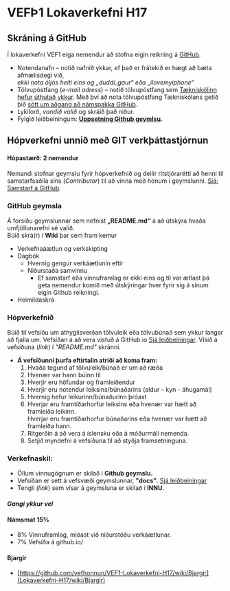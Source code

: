 # VEFÞ1 Lokaverkefni H17
## Skráning á GitHub
Í lokaverkefni VEF1 eiga nemendur að stofna eigin reikning á [GitHub](https://github.com). 

*	Notendanafn – notið nafnið ykkar,  ef það er frátekið er hægt að bæta afmælisdegi við, 
<br>_ekki nota óljós heiti eins og „duddi_gaur“ eða „ilovemyiphone“_
*	Tölvupóstfang (_e-mail adress_) – notið tölvupóstfang sem [Tækniskólinn hefur úthutað ykkur](http://www.tskoli.is/gott-ad-vita/adgangur-ad-tolvukerfi/).  Með því að nota tölvupóstfang Tækniskólans getið þið [sótt um aðgang að námspakka GitHub](https://education.github.com/pack). 
*	Lykilorð, _vandið valið_ og skráið það niður.
*	Fylgið leiðbeiningum: **[Uppsetning Github geymlsu](leiðbeiningar/UppsetningGithub-geymslu.pdf).**

## Hópverkefni unnið með GIT verkþáttastjórnun
#### Hópastærð: 2 nemendur
Nemandi stofnar geymslu fyrir hópverkefnið og deilir ritstjórarétti að henni til samstarfsaðila síns (_Contributor_) til að vinna með honum í geymslunni. [Sjá: Samstarf á GitHub](leiðbeiningar/Samstarf-GitHub.pdf).  

### GitHub geymsla 
Á forsíðu geymslunnar sem nefnist **„README.md“** á að útskýra hvaða umfjöllunarefni sé valið.<br> 
Búið skrá(r) í **Wiki** þar sem fram kemur 
* Verkefnaáætlun og verkskipting
* Dagbók 
	* Hvernig gengur verkáætlunin eftir
	* Niðurstaða samvinnu 
		* Ef samstarf eða vinnuframlag er ekki eins og til var ætlast þá geta nemendur komið með útskýringar hver fyrir sig á sínum eigin Github reikningi. 
* Heimildaskrá


### Hópverkefnið
Búið til vefsíðu um athyglisverðan tölvuleik eða tölvubúnað sem ykkur langar að fjalla um. 
Vefsíðan á að vera vistuð á GitHub.io [Sjá leiðbeiningar](leiðbeiningar/vefsida_Github.pdf). Vísið á vefsíðuna (_link_) í _"README.md"_ skránni.
*	**Á vefsíðunni þurfa eftirtalin atriði að koma fram:**
	1.	Hvaða tegund af tölvuleik/búnað er um að ræða
	2.	Hvenær var hann búinn til 
	3.	Hverjir eru höfundar og framleiðendur
	4.	Hverjir eru notendur leiksins/búnaðarins (aldur – kyn - áhugamál)
	5.	Hvernig hefur leikurinn/búnaðurinn þróast
	6.	Hverjar eru framtíðarhorfur leiksins eða hvenær var hætt að framleiða leikinn.
		<br>Hverjar eru framtíðarhorfur búnaðarins eða hvenær var hætt að framleiða hann.
	7.	Ritgerðin á að vera á íslensku eða á móðurmáli nemenda.
	8.	Setjið myndefni á vefsíðuna til að styðja framsetninguna.

### Verkefnaskil:

*	Öllum vinnugögnum er skilað í **Github geymslu.**
*	Vefsíðan er sett á vefsvæði geymslunnar, **"docs"**. [Sjá leiðbeiningar](leiðbeiningar/vefsida_Github.pdf)
*	Tengli (_link_) sem vísar á geymsluna er skilað í **INNU**. 

#### _Gangi ykkur vel_

#### Námsmat 15%  
* 8%  Vinnuframlag, miðast við niðurstöðu verkáætlunar.
* 7%  Vefsíða á github.io/

#### Bjargir
*	[https://github.com/vefhonnun/VEF1-Lokaverkefni-H17/wiki/Bjargir](Lokaverkefni-H17/wiki/Bjargir)


